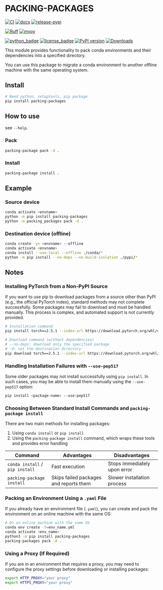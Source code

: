 # PACKING-PACKAGES

[![CI](https://github.com/yu9824/packing-packages/actions/workflows/CI.yml/badge.svg)](https://github.com/yu9824/packing-packages/actions/workflows/CI.yml)
[![docs](https://github.com/yu9824/packing-packages/actions/workflows/docs.yml/badge.svg)](https://github.com/yu9824/packing-packages/actions/workflows/docs.yml)
[![release-pypi](https://github.com/yu9824/packing-packages/actions/workflows/release-pypi.yml/badge.svg)](https://github.com/yu9824/packing-packages/actions/workflows/release-pypi.yml)

[![Ruff](https://img.shields.io/endpoint?url=https://raw.githubusercontent.com/astral-sh/ruff/main/assets/badge/v2.json)](https://github.com/astral-sh/ruff)
[![mypy](https://www.mypy-lang.org/static/mypy_badge.svg)](https://github.com/python/mypy)

[![python_badge](https://img.shields.io/pypi/pyversions/packing-packages)](https://pypi.org/project/packing-packages/)
[![license_badge](https://img.shields.io/pypi/l/packing-packages)](https://pypi.org/project/packing-packages/)
[![PyPI version](https://badge.fury.io/py/packing-packages.svg)](https://pypi.org/project/packing-packages/)
[![Downloads](https://static.pepy.tech/badge/packing-packages)](https://pepy.tech/project/packing-packages)

<!-- [![Conda Version](https://img.shields.io/conda/vn/conda-forge/packing-packages.svg)](https://anaconda.org/conda-forge/packing-packages)
[![Conda Platforms](https://img.shields.io/conda/pn/conda-forge/packing-packages.svg)](https://anaconda.org/conda-forge/packing-packages) -->

This module provides functionality to pack conda environments and their dependencies into a specified directory.

You can use this package to migrate a conda environment to another offline machine with the same operating system.


## Install

```bash
# Need python, setuptools, pip package
pip install packing-packages

```

## How to use

see `--help`.

### Pack

```bash
packing-package pack -d .

```

### Install

```bash
packing-package install .

```

## Example

### Source device

```bash
conda activate <envname>
python -m pip install packing-packages
python -m packing_packages pack -d .

```

### Destination device (offline)

```bash
conda create -yn <envname> --offline
conda activate <envname>
conda install --use-local --offline ./conda/*
python -m pip install --no-deps --no-build-isolation ./pypi/*

```

## Notes

### Installing PyTorch from a Non-PyPI Source

If you want to use pip to download packages from a source other than PyPI (e.g., the official PyTorch index), standard methods may not complete successfully. Some packages may fail to download and must be handled manually. This process is complex, and automated support is not currently provided.

```bash
# Installation command
pip install torch==2.5.1 --index-url https://download.pytorch.org/whl/cu124

# Download command (without dependencies)
# --no-deps: download only the specified package
# -d: set the destination directory
pip download torch==2.5.1 --index-url https://download.pytorch.org/whl/cu124 --no-deps -d .
```

### Handling Installation Failures with `--use-pep517`

Some older packages may not install successfully using `pip install`. In such cases, you may be able to install them manually using the `--use-pep517` option:

```bash
pip install <package-name> --use-pep517
```

### Choosing Between Standard Install Commands and `packing-package install`

There are two main methods for installing packages:

1. Using `conda install` or `pip install`
2. Using the `packing-package install` command, which wraps these tools and provides error handling

| Command                         | Advantages                             | Disadvantages                |
| ------------------------------- | -------------------------------------- | ---------------------------- |
| `conda install` / `pip install` | Fast execution                         | Stops immediately upon error |
| `packing-package install`       | Skips failed packages and reports them | Slower installation process  |


### Packing an Environment Using a `.yaml` File

If you already have an environment file (`.yaml`), you can create and pack the environment on an online machine with the same OS:

```bash
# On an online machine with the same OS
conda env create -f=env_name.yml
conda activate <env_name>
python3 -m pip install packing-packages
packing-packages pack -d .
```

### Using a Proxy (If Required)

If you are in an environment that requires a proxy, you may need to configure the proxy settings before downloading or installing packages:

```bash
export HTTP_PROXY="your proxy"
export HTTPS_PROXY="your proxy"
```
